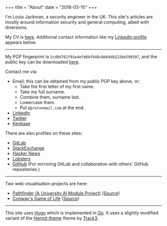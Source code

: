 +++
title = "About"
date = "2018-03-10"
+++

I'm Louis Jackman, a security engineer in the UK. This site's articles are
mostly around information security and general computing, albeit with
diversions.

My CV is [here](/louis-jackman-cv.pdf). Additional contact information
like my [LinkedIn profile](https://uk.linkedin.com/in/louis-jackman) appears
below.

---

My PGP fingerprint is `2cd9d761f91e4efd6bf648c0d64db1220e599397`, and the
public key can be downloaded [here](/louis-jackman-public-pgp-key.asc).

Contact me via:

* Email; this can be obtained from my public PGP key above, or:
  - Take the first letter of my first name.
  - Take my full surname.
  - Combine them, surname last.
  - Lowercase them.
  - Put `@protonmail.com` at the end.
* [LinkedIn](https://uk.linkedin.com/in/louis-jackman)
* [Twitter](https://twitter.com/ljackman9)
* [Keybase](https://keybase.io/LouisJackman)

There are also profiles on these sites:

* [GitLab](https://gitlab.com/louis.jackman)
* [StackExchange](https://stackoverflow.com/users/1816025/ljackman)
* [Hacker News](https://news.ycombinator.com/user?id=ljackman)
* [Lobsters](https://lobste.rs/u/ljackmanf)
* [GitHub](https://github.com/LouisJackman) (For mirroring GitLab and
  collaboration with others' GitHub repositories.)

---

Two web visualisation projects are here:

* [Pathfinder (A University AI Module Project)](/projects/ai-pathfinding-project/index.html) ([Source](https://gitlab.com/louis.jackman/ai-pathfinding-project/blob/master/main.ts))
* [Conway's Game of Life](/projects/conways-game-of-life/index.html) ([Source](https://gitlab.com/louis.jackman/conways-game-of-life/blob/master/main.ts))

---

This site uses [Hugo](https://gohugo.io/) which is implemented in
[Go](https://golang.org/). It uses a slightly modified variant of the [Hermit
theme](https://github.com/Track3/hermit) theme by
[Track3](https://github.com/Track3).

